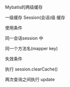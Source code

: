 Mybatis的两级缓存

一级缓存 Session(会话)级 缓存

使用条件 

同一会话session 中

同一个方法名(mapper key)

失效条件

执行 session.clearCache()

两次查询之间执行 update